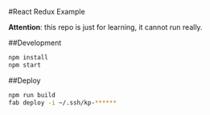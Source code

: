 #React Redux Example

**Attention**: this repo is just for learning, it cannot run really.

##Development

```sh
npm install
npm start
```

##Deploy

```sh
npm run build
fab deploy -i ~/.ssh/kp-******
```
